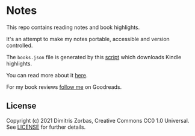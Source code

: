 # Notes

This repo contains reading notes and book highlights.

It's an attempt to make my notes portable, accessible and version controlled.

The `books.json` file is generated by this [script](https://github.com/zorbash/bookworm)
which downloads Kindle highlights.

You can read more about it [here](https://zorbash.com/post/highlights-notes).

For my book reviews [follow me](https://www.goodreads.com/user_challenges/26771846) on Goodreads.

## License

Copyright (c) 2021 Dimitris Zorbas, Creative Commons CC0 1.0 Universal.
See [LICENSE](https://github.com/zorbash/notes/blob/master/LICENSE) for further details.

